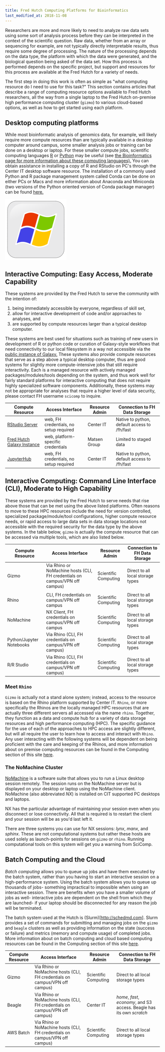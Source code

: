 ```yaml
---
title: Fred Hutch Computing Platforms for Bioinformatics
last_modified_at: 2018-11-08
---
```

Researchers are more and more likely to need to analyze raw data sets using some sort of analysis process before they can be interpreted in the context of the scientific question. Raw data, whether from an array or sequencing for example, are not typically directly interpretable results, thus require some degree of processing. The nature of the processing depends on the data type, the platform with which the data were generated, and the biological question being asked of the data set.  How this process is performed depends on the specific project, but support and resources for this process are available at the Fred Hutch for a variety of needs.

The first step in doing this work is often as simple as "what computing resource do I need to use for this task?"  This section contains articles that describe a range of computing resource options available to Fred Hutch researchers, all the way from a single laptop to the Fred Hutch on-premise high performance computing cluster (`gizmo`) to various cloud-based options, as well as how to get started using each platform.

## Desktop computing platforms

While most bioinformatic analysis of genomics data, for example, will likely require more compute resources than are typically available in a desktop computer around campus, some smaller analysis jobs or training can be done on a desktop or laptop.  For these smaller compute jobs, scientific computing languages [R](https://www.r-project.org) or [Python](https://www.python.org) may be useful (see [the Bioinformatics page for more information about these computing languages).](https://fredhutch.github.io/wiki/bioinformatics/inf_index/) You can obtain assistance in installing a copy of R and RStudio on PC's through the Center IT desktop software resource. The installation of a commonly used Python and R package management system called Conda can be done on either PCs or Macs and more information about Anaconda and Miniconda (two versions of the Python oriented version of Conda package manager) can be found [here.](https://conda.io/docs/glossary.html#anaconda)

![](/assets/comp_index/2018-06-28-12-56-21.png)


## Interactive Computing:  Easy Access, Moderate Capability
These systems are provided by the Fred Hutch to serve the community with the intention of:
  1. being immediately accessible by everyone, regardless of skill set,
  2. allow for interactive development of code and/or approaches to analyses, and
  3. are supported by compute resources larger than a typical desktop computer.


 These systems are best used for situations such as training of new users in development of R or python code or curation of Galaxy-style workflows that need connectivity to our local filesystem in a way not accessible via the [public instance of Galaxy.](https://usegalaxy.org/)  These systems also provide compute resources that serve as a step above a typical desktop computer, thus are good systems for slightly more compute-intensive jobs that still require interactivity.  Each is a managed resource with actively managed packages/modules/tools depending on the system, and thus work well for fairly standard platforms for interactive computing that does not require highly specialized software components.  Additionally, these systems may not be appropriate for analyses that require a higher level of data security, please contact FH username `scicomp` to inquire.

Compute Resource | Access Interface | Resource Admin | Connection to FH Data Storage
--- | --- | --- | ---
[RStudio Server](http://rstudio.fhcrc.org) | web, FH credentials, no setup required | Center IT | Native to python, default access to /fh/fast
[Fred Hutch Galaxy Instance](http://galaxy.fredhutch.org/)| web, platform-specific credentials | Matsen Group | Limited to staged data
[JupyterHub](https://jupyterhub.fhcrc.org/) | web, FH credentials, no setup required | Center IT | Native to python, default access to /fh/fast


## Interactive Computing: Command Line Interface (CLI), Moderate to High Capability
These systems are provided by the Fred Hutch to serve needs that rise above those that can be met using the above listed platforms.  Often reasons to move to these HPC resources include the need for version controlled, specialized package/module/tool configurations, higher compute resource needs, or rapid access to large data sets in data storage locations not accessible with the required security for the data type by the above systems. In the table below, `gizmo` is actually the compute resource that can be accessed via multiple tools, which are also listed below.  

Compute Resource | Access Interface | Resource Admin | Connection to FH Data Storage
--- | --- | --- | ---
Gizmo | Via Rhino or NoMachine hosts (CLI, FH credentials on campus/VPN off campus) | Scientific Computing | Direct to all local storage types
  |   |   |  
Rhino | CLI, FH credentials on campus/VPN off campus | Scientific Computing | Direct to all local storage types
NoMachine | NX Client, FH credentials on campus/VPN off campus | Scientific Computing | Direct to all local storage types
Python/Jupyter Notebooks | Via Rhino (CLI, FH credentials on campus/VPN off campus) | Scientific Computing | Direct to all local storage types
R/R Studio | Via Rhino (CLI, FH credentials on campus/VPN off campus) | Scientific Computing | Direct to all local storage types

### Meet `Rhino`
`Gizmo` is actually not a stand alone system; instead, access to the resource is based on the Rhino platform supported by Center IT.  `Rhino`, or more specifically the Rhinos are the locally managed HPC resources that are actually three different servers all accessed via the name `rhino`. Together, they function as a data and compute hub for a variety of data storage resources and high performance computing (HPC).  The specific guidance for the use of each of the approaches to HPC access are slightly different, but will all require the user to learn how to access and interact with `Rhino`.  Any user interacting with the following systems will be dependent on being proficient with the care and keeping of the Rhinos, and more information about on premise computing resources can be found in the Computing section of this site [here](/computing/cluster_rhinoGizmo/).

### The NoMachine Cluster

[NoMachine](https://www.nomachine.com/) is a software suite that allows you to run a Linux desktop session remotely.  The session runs on the NoMachine server but is displayed on your desktop or laptop using the NoMachine client.  NoMachine (also abbreviated _NX_) is installed on CIT supported PC desktops and laptops.

NX has the particular advantage of maintaining your session even when you disconnect or lose connectivity.  All that is required is to restart the client and your session will be as you'd last left it.

There are three systems you can use for NX sessions: _lynx_, _manx_, and _sphinx_.  These are not computational systems but rather these hosts are used solely as launch-points for sessions on `gizmo` or `rhino`. Running computational tools on this system will get you a warning from SciComp.

## Batch Computing and the Cloud

_Batch computing_ allows you to queue up jobs and have them executed by the batch system, rather than you having to start an interactive session on a high-performance system.  Using the batch system allows you to queue up thousands of jobs- something impractical to impossible when using an interactive session.  There are benefits when you have a smaller volume of jobs as well- interactive jobs are dependent on the shell from which they are launched- if your laptop should be disconnected for any reason the job will be terminated.

The batch system used at the Hutch is (Slurm)[http://schedmd.com].  Slurm provides a set of commands for submitting and managing jobs on the `gizmo` and `beagle` clusters as well as providing information on the state (success or failure) and metrics (memory and compute usage) of completed jobs.  More information about on batch computing and cloud based computing resources can be found in the Computing section of this site [here](/computing/cluster_cloudCompute/).

Compute Resource | Access Interface | Resource Admin | Connection to FH Data Storage
--- | --- | --- | ---
Gizmo | Via Rhino or NoMachine hosts (CLI, FH credentials on campus/VPN off campus) | Scientific Computing | Direct to all local storage types
Beagle | Via Rhino or NoMachine hosts (CLI, FH credentials on campus/VPN off campus) | Center IT | _home_, _fast_, _economy_, and S3 access. Beagle has its own _scratch_
AWS Batch | Via Rhino or NoMachine hosts (CLI, FH credentials on campus/VPN off campus) | Scientific Computing |Direct to all local storage types
